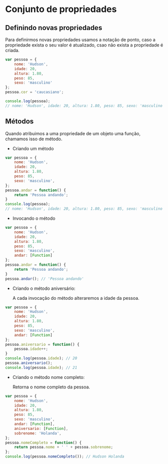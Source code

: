 # Conjunto de propriedades

## Definindo novas propriedades
Para definirmos novas propriedades usamos a notação de ponto, caso a propriedade exista o seu valor 
é atualizado, csao não exista a propriedade é criada.

```javascript
var pessoa = {
	nome: 'Hudson',
	idade: 20,
	altura: 1.80,
	peso: 85,
	sexo: 'masculino'
};
pessoa.cor = 'caucasiano';

console.log(pessoa); 
// nome: 'Hudson', idade: 20, altura: 1.80, peso: 85, sexo: 'masculino', cor: 'caucasiano'

```


## Métodos
Quando atribuimos a uma propriedade de um objeto uma função, chamamos isso de método.

- Criando um método
```javascript
var pessoa = {
	nome: 'Hudson',
	idade: 20,
	altura: 1.80,
	peso: 85,
	sexo: 'masculino',
};
pessoa.andar = function() {
	return 'Pessoa andando';
}
console.log(pessoa); 
// nome: 'Hudson', idade: 20, altura: 1.80, peso: 85, sexo: 'masculino', andar: [Function]
```

- Invocando o método
```javascript
var pessoa = {
	nome: 'Hudson',
	idade: 20,
	altura: 1.80,
	peso: 85,
	sexo: 'masculino',
	andar: [Function]
};
pessoa.andar = function() {
	return 'Pessoa andando';
}
pessoa.andar(); // 'Pessoa andando'
```

- Criando o método aniversário:

	A cada invocação do método alteraremos a idade da pessoa.

```javascript
var pessoa = {
	nome: 'Hudson',
	idade: 20,
	altura: 1.80,
	peso: 85,
	sexo: 'masculino',
	andar: [Function]
};
pessoa.aniversario = function() {
	pessoa.idade++;
}
console.log(pessoa.idade); // 20
pessoa.aniversario();
console.log(pessoa.idade); // 21
```

- Criando o método nome completo:

	Retorna o nome completo da pessoa.

```javascript
var pessoa = {
	nome: 'Hudson',
	idade: 20,
	altura: 1.80,
	peso: 85,
	sexo: 'masculino',
	andar: [Function],
	aniversario: [Function],
	sobrenome: 'Holanda',
};
pessoa.nomeCompleto = function() {
	return pessoa.nome + ' ' + pessoa.sobrenome;
};
console.log(pessoa.nomeCompleto()); // Hudson Holanda
```